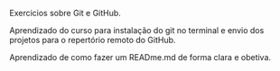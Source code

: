 Exercicios sobre Git e GitHub. 

Aprendizado do curso para instalação do git no terminal e envio dos projetos para o repertório remoto do GitHub.

Aprendizado de como fazer um READme.md de forma clara e obetiva.
